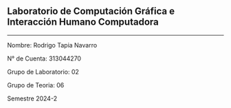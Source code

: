 ## Laboratorio de Computación Gráfica e Interacción Humano Computadora
---
Nombre: Rodrigo Tapia Navarro

N° de Cuenta: 313044270 

Grupo de Laboratorio: 02

Grupo de Teoria: 06

Semestre 2024-2


